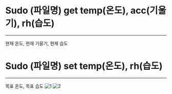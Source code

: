 # Sudo (파일명) get temp(온도), acc(기울기), rh(습도)
----------------------------------------------------
현재 온도, 현재 기울기, 현재 습도
#  Sudo (파일명) set temp(온도), rh(습도)
----------------------------------------------------
목표 온도, 목표 습도
![1](https://github.com/user-attachments/assets/6a119071-4710-43a6-8801-f9576565d7dc)
![2](https://github.com/user-attachments/assets/f7961052-7eb5-4b00-b52b-2e7a402a825a)
